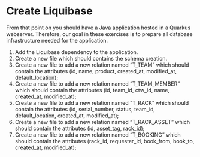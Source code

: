 # Create Liquibase

From that point on you should have a Java application hosted in a Quarkus webserver.
Therefore, our goal in these exercises is to prepare all database infrastructure needed for the application.

1. Add the Liquibase dependency to the application.
2. Create a new file which should contains the schema creation.
3. Create a new file to add a new relation named “T_TEAM” which should contain the attributes (id, name, product,
   created_at, modified_at, default_location);
4. Create a new file to add a new relation named “T_TEAM_MEMBER” which should contain the attributes (id, team_id,
   ctw_id, name, created_at, modified_at);
5. Create a new file to add a new relation named “T_RACK” which should contain the attributes (id, serial_number,
   status, team_id, default_location, created_at, modified_at);
6. Create a new file to add a new relation named “T_RACK_ASSET” which should contain the attributes (id, asset_tag,
   rack_id);
7. Create a new file to add a new relation named “T_BOOKING” which should contain the attributes (rack_id, requester_id,
   book_from, book_to, created_at, modified_at);
